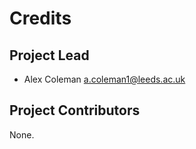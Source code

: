 Credits
=======

Project Lead
----------------

* Alex Coleman <a.coleman1@leeds.ac.uk>

Project Contributors
------------

None.
